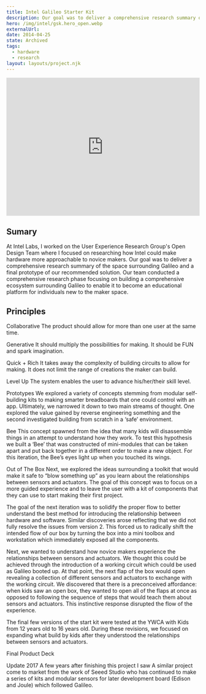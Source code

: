 ```yaml
---
title: Intel Galileo Starter Kit
description: Our goal was to deliver a comprehensive research summary of the space surrounding Galileo and a final prototype of our recommended solution
hero: /img/intel/gsk.hero_open.webp
externalUrl:
date: 2014-04-25
state: Archived
tags:
  - hardware
  - research
layout: layouts/project.njk
---
```


<iframe title="vimeo-player" src="https://player.vimeo.com/video/108603283" width="100%" height="360" frameborder="0" allowfullscreen></iframe>

## Sumary

At Intel Labs, I worked on the User Experience Research Group's Open Design Team where I focused on researching how Intel could make hardware more approachable to novice makers. Our goal was to deliver a comprehensive research summary of the space surrounding Galileo and a final prototype of our recommended solution. Our team conducted a comprehensive research phase focusing on building a comprehensive ecosystem surrounding Galileo to enable it to become an educational platform for individuals new to the maker space.

## Principles

Collaborative
The product should allow for more than one user at the same time.

Generative
It should multiply the possibilities for making. It should be FUN and spark imagination.

Quick + Rich
It takes away the complexity of building circuits to allow for making. It does not limit the range of creations the maker can build.

Level Up
The system enables the user to advance his/her/their skill level.

Prototypes
We explored a variety of concepts stemming from modular self-building kits to making smarter breadboards that one could control with an app. Ultimately, we narrowed it down to two main streams of thought. One explored the value gained by reverse engineering something and the second investigated building from scratch in a ‘safe’ environment.

Bee
This concept spawned from the idea that many kids will disassemble things in an attempt to understand how they work. To test this hypothesis we built a ‘Bee’ that was constructed of mini-modules that can be taken apart and put back together in a different order to make a new object. For this iteration, the Bee’s eyes light up when you touched its wings.

Out of The Box
Next, we explored the ideas surrounding a toolkit that would make it safe to “blow something up” as you learn about the relationships between sensors and actuators. The goal of this concept was to focus on a more guided experience and to leave the user with a kit of components that they can use to start making their first project.

The goal of the next iteration was to solidify the proper flow to better understand the best method for introducing the relationship between hardware and software. Similar discoveries arose reflecting that we did not fully resolve the issues from version 2. This forced us to radically shift the intended flow of our box by turning the box into a mini toolbox and workstation which immediately exposed all the components.

Next, we wanted to understand how novice makers experience the relationships between sensors and actuators. We thought this could be achieved through the introduction of a working circuit which could be used as Galileo booted up. At that point, the next flap of the box would open revealing a collection of different sensors and actuators to exchange with the working circuit. We discovered that there is a preconceived affordance: when kids saw an open box, they wanted to open all of the flaps at once as opposed to following the sequence of steps that would teach them about sensors and actuators. This instinctive response disrupted the flow of the experience.

The final few versions of the start kit were tested at the YWCA with Kids from 12 years old to 16 years old. During these revisions, we focused on expanding what build by kids after they understood the relationships between sensors and actuators.

Final Product Deck

Update 2017
A few years after finishing this project I saw A similar project come to market from the work of Seeed Studio who has continued to make a series of kits and modular sensors for later development board (Edison and Joule) which followed Galileo.
